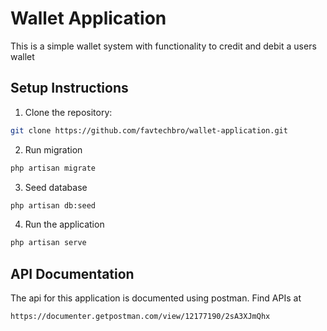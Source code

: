 # Wallet Application
This is a simple wallet system with functionality to credit and debit a users wallet

## Setup Instructions

1. Clone the repository:
```sh
git clone https://github.com/favtechbro/wallet-application.git
```

2. Run migration
```sh
php artisan migrate
```

3. Seed database
```sh
php artisan db:seed
```

4. Run the application
```sh
php artisan serve
```

## API Documentation
The api for this application is documented using postman. Find APIs at 
```sh
https://documenter.getpostman.com/view/12177190/2sA3XJmQhx
```